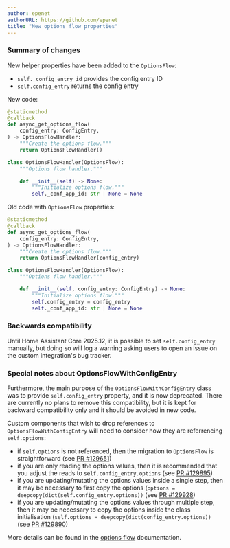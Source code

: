 ```yaml
---
author: epenet
authorURL: https://github.com/epenet
title: "New options flow properties"
---
```


### Summary of changes
New helper properties have been added to the `OptionsFlow`:
- `self._config_entry_id` provides the config entry ID
- `self.config_entry` returns the config entry

New code:
```python
@staticmethod
@callback
def async_get_options_flow(
    config_entry: ConfigEntry,
) -> OptionsFlowHandler:
    """Create the options flow."""
    return OptionsFlowHandler()

class OptionsFlowHandler(OptionsFlow):
    """Options flow handler."""

    def __init__(self) -> None:
        """Initialize options flow."""
        self._conf_app_id: str | None = None
```

Old code with `OptionsFlow` properties:
```python
@staticmethod
@callback
def async_get_options_flow(
    config_entry: ConfigEntry,
) -> OptionsFlowHandler:
    """Create the options flow."""
    return OptionsFlowHandler(config_entry)

class OptionsFlowHandler(OptionsFlow):
    """Options flow handler."""

    def __init__(self, config_entry: ConfigEntry) -> None:
        """Initialize options flow."""
        self.config_entry = config_entry
        self._conf_app_id: str | None = None
```

### Backwards compatibility
Until Home Assistant Core 2025.12, it is possible to set `self.config_entry` manually, but doing so will log a warning asking users to open an issue on the custom integration's bug tracker.

### Special notes about OptionsFlowWithConfigEntry
Furthermore, the main purpose of the `OptionsFlowWithConfigEntry` class was to provide `self.config_entry` property, and it is now deprecated.
There are currently no plans to remove this compatibility, but it is kept for backward compatibility only and it should be avoided in new code.

Custom components that wish to drop references to `OptionsFlowWithConfigEntry` will need to consider how they are referrencing `self.options`:
- if `self.options` is not referenced, then the migration to `OptionsFlow` is straightforward (see [PR #129651](https://github.com/home-assistant/core/pull/129651))
- if you are only reading the options values, then it is recommended that you adjust the reads to `self.config_entry.options` (see [PR #129895](https://github.com/home-assistant/core/pull/129895))
- if you are updating/mutating the options values inside a single step, then it may be necessary to first copy the options (`options = deepcopy(dict(self.config_entry.options))` (see [PR #129928](https://github.com/home-assistant/core/pull/129928))
- if you are updating/mutating the options values through multiple step, then it may be necessary to copy the options inside the class initialisation (`self.options = deepcopy(dict(config_entry.options))` (see [PR #129890]( https://github.com/home-assistant/core/pull/129890))

More details can be found in the [options flow](/docs/config_entries_options_flow_handler) documentation.
